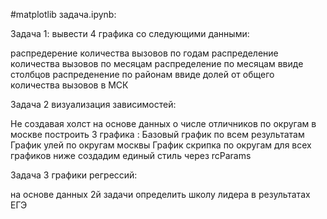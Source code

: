 #matplotlib задача.ipynb:

Задача 1: вывести 4 графика со следующими данными:

распредерение количества вызовов по годам
распределение количества вызовов по месяцам
распределение по месяцам ввиде столбцов
распреденение по районам ввиде долей от общего количества вызовов в МСК

Задача 2 визуализация зависимостей:

Не создавая холст на основе данных о числе отличников по округам в москве построить 3 графика :
Базовый график по всем результатам
График улей по округам москвы
График скрипка по округам
для всех графиков ниже создадим единый стиль через rcParams

Задача 3 графики регрессий:

на основе данных 2й задачи определить школу лидера в результатах ЕГЭ
